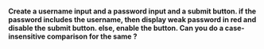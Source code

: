 #### Create a username input and a password input and  a submit button. if the password includes the username, then display weak password in red and disable the submit button. else, enable the button. Can you do a case-insensitive comparison for the same ?